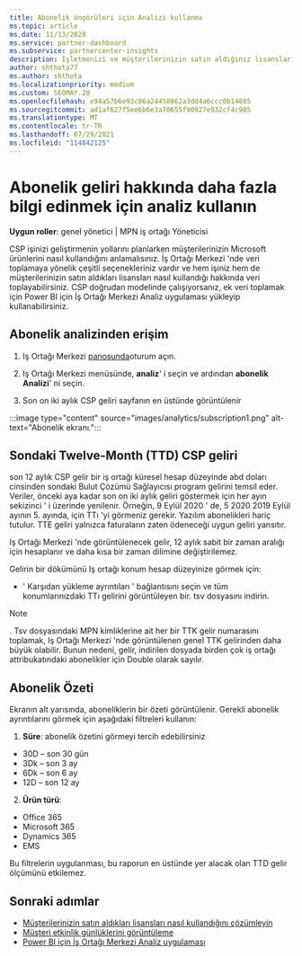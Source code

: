 ```yaml
---
title: Abonelik öngörüleri için Analizi kullanma
ms.topic: article
ms.date: 11/13/2020
ms.service: partner-dashboard
ms.subservice: partnercenter-insights
description: İşletmenizi ve müşterilerinizin satın aldığınız lisansları nasıl kullandığını daha iyi anlamak için iş ortağı merkezi 'nde analizler kullanmayı öğrenin.
author: shthota77
ms.author: shthota
ms.localizationpriority: medium
ms.custom: SEOMAY.20
ms.openlocfilehash: e94a57b6e93c86a24458862a3dd4a6ccc0b14885
ms.sourcegitcommit: ad1af627f5ee6b6e3a70655f90927e932cf4c985
ms.translationtype: MT
ms.contentlocale: tr-TR
ms.lasthandoff: 07/29/2021
ms.locfileid: "114842125"
---
```

# <a name="use-analytics-to-learn-more-about-subscription-revenue"></a>Abonelik geliri hakkında daha fazla bilgi edinmek için analiz kullanın

**Uygun roller**: genel yönetici | MPN iş ortağı Yöneticisi

CSP işinizi geliştirmenin yollarını planlarken müşterilerinizin Microsoft ürünlerini nasıl kullandığını anlamalısınız. İş Ortağı Merkezi 'nde veri toplamaya yönelik çeşitli seçenekleriniz vardır ve hem işiniz hem de müşterilerinizin satın aldıkları lisansları nasıl kullandığı hakkında veri toplayabilirsiniz. CSP doğrudan modelinde çalışıyorsanız, ek veri toplamak için Power BI için İş Ortağı Merkezi Analiz uygulaması yükleyip kullanabilirsiniz.

## <a name="access-to-the-subscription-analytics"></a>Abonelik analizinden erişim

1. Iş Ortağı Merkezi [panosunda](https://partner.microsoft.com/dashboard/home)oturum açın.
1. Iş Ortağı Merkezi menüsünde, **analiz**' i seçin ve ardından **abonelik Analizi**' ni seçin.

1. Son on iki aylık CSP geliri sayfanın en üstünde görüntülenir

:::image type="content" source="images/analytics/subscription1.png" alt-text="Abonelik ekranı.":::

## <a name="trailing-twelve-month-ttm-csp-revenue"></a>Sondaki Twelve-Month (TTD) CSP geliri

son 12 aylık CSP gelir bir iş ortağı küresel hesap düzeyinde abd doları cinsinden sondaki Bulut Çözümü Sağlayıcısı program gelirini temsil eder. Veriler, önceki aya kadar son on iki aylık geliri göstermek için her ayın sekizinci ' i üzerinde yenilenir. Örneğin, 9 Eylül 2020 ' de, 5 2020 2019 Eylül ayının 5. ayında, için TTı 'yi görmeniz gerekir. Yazılım abonelikleri hariç tutulur. TTE geliri yalnızca faturaların zaten ödeneceği uygun geliri yansıtır. 

Iş Ortağı Merkezi 'nde görüntülenecek gelir, 12 aylık sabit bir zaman aralığı için hesaplanır ve daha kısa bir zaman dilimine değiştirilemez.

Gelirin bir dökümünü Iş ortağı konum hesap düzeyinize görmek için:

- ' Karşıdan yükleme ayrıntıları ' bağlantısını seçin ve tüm konumlarınızdaki TTı gelirini görüntüleyen bir. tsv dosyasını indirin.

>[!NOTE] 
>. Tsv dosyasındaki MPN kimliklerine ait her bir TTK gelir numarasını toplamak, Iş Ortağı Merkezi 'nde görüntülenen genel TTK gelirinden daha büyük olabilir. Bunun nedeni, gelir, indirilen dosyada birden çok iş ortağı attribukatındaki abonelikler için Double olarak sayılır.

## <a name="subscription-summary"></a>Abonelik Özeti

Ekranın alt yarısında, aboneliklerin bir özeti görüntülenir. Gerekli abonelik ayrıntılarını görmek için aşağıdaki filtreleri kullanın:  

1. **Süre**: abonelik özetini görmeyi tercih edebilirsiniz 

- 30D – son 30 gün
- 3Dk – son 3 ay
- 6Dk – son 6 ay
- 12D – son 12 ay

2. **Ürün türü**:
 
- Office 365
- Microsoft 365
- Dynamics 365
- EMS

Bu filtrelerin uygulanması, bu raporun en üstünde yer alacak olan TTD gelir ölçümünü etkilemez.


 
## <a name="next-steps"></a>Sonraki adımlar

- [Müşterilerinizin satın aldıkları lisansları nasıl kullandığını çözümleyin](increasing-adoption-and-satisfaction.md)  
- [Müşteri etkinlik günlüklerini görüntüleme](activity-logs.md)
- [Power BI için İş Ortağı Merkezi Analiz uygulaması](power-bi-app-for-direct-partners.md)






